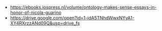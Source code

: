 
- https://ebooks.iospress.nl/volume/ontology-makes-sense-essays-in-honor-of-nicola-guarino
- https://drive.google.com/open?id=1-idA5TNhdWwxNYyA1-XY4RXrzzANd09Q&usp=drive_fs
